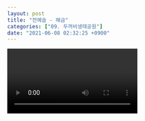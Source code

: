 ```yaml
---
layout: post
title: "전예슬 - 해금"
categories: ["09. 두꺼비생태공원"]
date: "2021-06-08 02:32:25 +0900"
---
```

<video class="post-video" controls>

    <source src='{{ "assets/videos/09. 두꺼비생태공원/07.mp4" | relative_url }}'
            type="video/mp4">

    Sorry, your browser doesn't support embedded videos.
</video>
